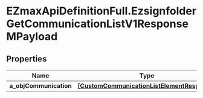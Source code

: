# EZmaxApiDefinitionFull.EzsignfolderGetCommunicationListV1ResponseMPayload

## Properties

Name | Type | Description | Notes
------------ | ------------- | ------------- | -------------
**a_objCommunication** | [**[CustomCommunicationListElementResponse]**](CustomCommunicationListElementResponse.md) |  | 


